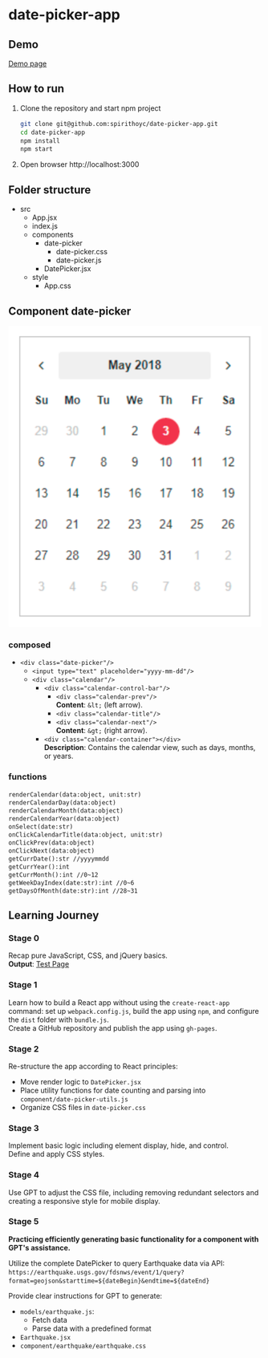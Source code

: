 # date-picker-app

## Demo
[Demo page](https://spirithoyc.github.io/date-picker-app/)

## How to run 
1. Clone the repository and start npm project
   ```bash
   git clone git@github.com:spirithoyc/date-picker-app.git
   cd date-picker-app
   npm install
   npm start
   ```
2. Open browser http://localhost:3000

## Folder structure

- src
    - App.jsx
    - index.js
    - components
        - date-picker
            - date-picker.css
            - date-picker.js
        - DatePicker.jsx
    - style
        - App.css


## Component date-picker
![alt text](image-1.png)
### composed
- `<div class="date-picker"/>`
  - `<input type="text" placeholder="yyyy-mm-dd"/>`
  - `<div class="calendar"/>`
    - `<div class="calendar-control-bar"/>`  
        - `<div class="calendar-prev"/>`  
        **Content**: `&lt;` (left arrow).
        - `<div class="calendar-title"/>`  
        - `<div class="calendar-next"/>`  
        **Content**: `&gt;` (right arrow).
    - `<div class="calendar-container"></div>`  
        **Description**: Contains the calendar view, such as days, months, or years.

### functions
```
renderCalendar(data:object, unit:str)
renderCalendarDay(data:object)
renderCalendarMonth(data:object)
renderCalendarYear(data:object)
onSelect(date:str)
onClickCalendarTitle(data:object, unit:str)
onClickPrev(data:object)
onClickNext(data:object)
getCurrDate():str //yyyymmdd
getCurrYear():int
getCurrMonth():int //0~12
getWeekDayIndex(date:str):int //0~6
getDaysOfMonth(date:str):int //28~31
```
## Learning Journey 

### Stage 0
Recap pure JavaScript, CSS, and jQuery basics.  
**Output**: [Test Page](https://spirithoyc.github.io/date-picker-app/test.html)

### Stage 1
Learn how to build a React app without using the `create-react-app` command: set up `webpack.config.js`, build the app using `npm`, and configure the `dist` folder with `bundle.js`.  
Create a GitHub repository and publish the app using `gh-pages`.

### Stage 2
Re-structure the app according to React principles:  
- Move render logic to `DatePicker.jsx`  
- Place utility functions for date counting and parsing into `component/date-picker-utils.js`  
- Organize CSS files in `date-picker.css`  

### Stage 3
Implement basic logic including element display, hide, and control.  
Define and apply CSS styles.

### Stage 4
Use GPT to adjust the CSS file, including removing redundant selectors and creating a responsive style for mobile display.

### Stage 5 
**Practicing efficiently generating basic functionality for a component with GPT's assistance.**

Utilize the complete DatePicker to query Earthquake data via API:  
`https://earthquake.usgs.gov/fdsnws/event/1/query?format=geojson&starttime=${dateBegin}&endtime=${dateEnd}`  

Provide clear instructions for GPT to generate:  
- `models/earthquake.js`:  
    - Fetch data  
    - Parse data with a predefined format  
- `Earthquake.jsx`  
- `component/earthquake/earthquake.css`  















